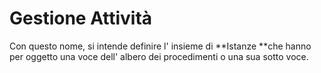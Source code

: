 # Gestione Attività

Con questo nome, si intende definire l' insieme di **Istanze **che hanno per oggetto una voce dell' albero dei procedimenti o una sua sotto voce.



